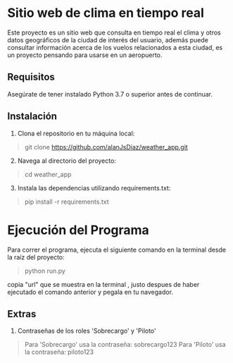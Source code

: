 # Sitio web de clima en tiempo real

Este proyecto es un sitio web que consulta en tiempo real el clima y otros datos geográficos de la ciudad de interés del usuario, además puede consultar información acerca de los vuelos relacionados a esta ciudad, es un proyecto pensando para usarse en un aeropuerto.

## Requisitos

Asegúrate de tener instalado Python 3.7 o superior antes de continuar.

## Instalación

1. Clona el repositorio en tu máquina local:
>   git clone https://github.com/alanJsDiaz/weather_app.git

2. Navega al directorio del proyecto:
>   cd weather_app

3. Instala las dependencias utilizando requirements.txt:
>   pip install -r requirements.txt

# Ejecución del Programa

Para correr el programa, ejecuta el siguiente comando en la terminal desde la raíz del proyecto:

>   python run.py

copia  "url" que se muestra en la terminal , justo despues de haber ejecutado el comando anterior y pegala en tu navegador.

## Extras

1. Contraseñas de los roles 'Sobrecargo' y 'Piloto'
>   Para 'Sobrecargo' usa la contraseña: sobrecargo123
>   Para 'Piloto' usa la contraseña: piloto123